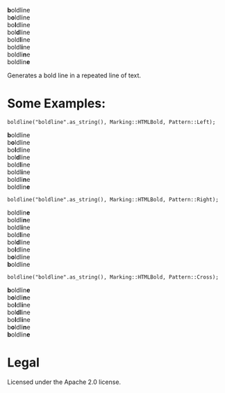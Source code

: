 <b>b</b>oldline<br/>
b<b>o</b>ldline<br/>
bo<b>l</b>dline<br/>
bol<b>d</b>line<br/>
bold<b>l</b>ine<br/>
boldl<b>i</b>ne<br/>
boldli<b>n</b>e<br/>
boldlin<b>e</b>

Generates a bold line in a repeated line of text.

# Some Examples:

`boldline("boldline".as_string(), Marking::HTMLBold, Pattern::Left);`

<b>b</b>oldline<br/>
b<b>o</b>ldline<br/>
bo<b>l</b>dline<br/>
bol<b>d</b>line<br/>
bold<b>l</b>ine<br/>
boldl<b>i</b>ne<br/>
boldli<b>n</b>e<br/>
boldlin<b>e</b>

`boldline("boldline".as_string(), Marking::HTMLBold, Pattern::Right);`

boldlin<b>e</b><br/>
boldli<b>n</b>e<br/>
boldl<b>i</b>ne<br/>
bold<b>l</b>ine<br/>
bol<b>d</b>line<br/>
bo<b>l</b>dline<br/>
b<b>o</b>ldline<br/>
<b>b</b>oldline

`boldline("boldline".as_string(), Marking::HTMLBold, Pattern::Cross);`

<b>b</b>oldlin<b>e</b><br/>
b<b>o</b>ldli<b>n</b>e<br/>
bo<b>l</b>dl<b>i</b>ne<br/>
bol<b>dl</b>ine<br/>
bo<b>l</b>dl<b>i</b>ne<br/>
b<b>o</b>ldli<b>n</b>e<br/>
<b>b</b>oldlin<b>e</b>


# Legal
Licensed under the Apache 2.0 license.
